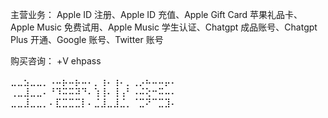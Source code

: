 主营业务：
Apple ID 注册、Apple ID 充值、Apple Gift Card 苹果礼品卡、Apple Music 免费试用、Apple Music 学生认证、Chatgpt 成品账号、Chatgpt Plus 开通、Google 账号、Twitter 账号

购买咨询：
+V ehpass

⣀⣀⣢⣀⣀⡀⠠⠤⡦⠤⡦⠤⠄⡀⢰⠄⢰⠄⡀⢀⡠⠦⠤⠤⡤⠄
⢀⣀⣸⣀⣀⠄⠘⠹⠭⠭⠽⠙⠄⢱⢸⠄⢸⢠⠃⠠⠬⢕⠒⠭⠤⠄ 
⣀⣀⣸⣀⣀⡀⠄⣏⣉⣉⣉⡇⠄⣈⣸⣀⣸⣈⡀⠈⣉⠝⠉⣉⣹⠄
